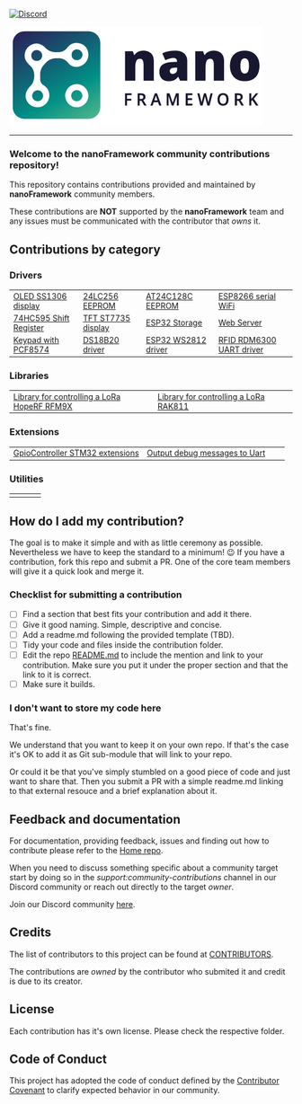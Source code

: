 [![Discord](https://img.shields.io/discord/478725473862549535.svg)](https://discord.gg/gCyBu8T)


![nanoFramework logo](https://github.com/nanoframework/Home/blob/master/resources/logo/nanoFramework-repo-logo.png)

-----

### Welcome to the **nanoFramework** community contributions repository!

This repository contains contributions provided and maintained by **nanoFramework** community members.

These contributions are **NOT** supported by the **nanoFramework** team and any issues must be communicated with the contributor that _owns_ it.

## Contributions by category

### Drivers
<table>
 <tr>
  <td><a href="drivers/OLED-SS1306-display">OLED SS1306 display</a></td>
  <td><a href="drivers/EEPROM-24LC256">24LC256 EEPROM</a></td>
  <td><a href="drivers/EEPROM-AT24C128C">AT24C128C EEPROM</a></td>
  <td><a href="drivers/WiFi-ESP8266">ESP8266 serial WiFi</a></td>
 </tr>
 <tr>
  <td><a href="drivers/Shift-Register-74HC595">74HC595 Shift Register</a></td>
  <td><a href="drivers/TFT-ST7735-display">TFT ST7735 display</a></td>
  <td><a href="drivers/ESP32-Storage">ESP32 Storage</a></td>
  <td><a href="drivers/Simple-Web-Server">Web Server</a></td>
 </tr>
 <tr>
  <td><a href="drivers/Keypad-PCF8574">Keypad with PCF8574</a></td>
  <td><a href="drivers/Sensor-DS18B20">DS18B20 driver</a></td>
  <td><a href="drivers/ESP32-WS2812">ESP32 WS2812 driver</a></td>
  <td><a href="drivers/RFID_RDM6300_UART">RFID RDM6300 UART driver</a></td>  
 </tr>
</table>

### Libraries
<table>
 <tr>
  <td><a href="libraries/LoRa-RFM9X">Library for controlling a LoRa HopeRF RFM9X</a></td>
  <td><a href="libraries/LoRa-RFM9X">Library for controlling a LoRa RAK811</a></td>
  <td><!--<a href="Utility/util3">Utility Three</a>--></td>
  <td><!--<a href="Utility/util3">Utility Three</a>--></td>
 </tr>
</table>

### Extensions
<table>
 <tr>
  <td><a href="extensions/stm32/gpiocontroller">GpioController STM32 extensions</a></td>
  <td><a href="utilities/Debug2Uart">Output debug messages to Uart</a></td>
  <td><!--<a href="Utility/util3">Utility Three</a>--></td>
  <td><!--<a href="Utility/util3">Utility Three</a>--></td>
 </tr>
</table>

### Utilities
<table>
 <tr>
  <td><!--<a href="Utility/util1">Utility One</a>--></td>
  <td><!--<a href="Utility/util2">Utility Two</a>--></td>
  <td><!--<a href="Utility/util3">Utility Three</a>--></td>
  <td><!--<a href="Utility/util3">Utility Three</a>--></td>
 </tr>
</table>


## How do I add my contribution?

The goal is to make it simple and with as little ceremony as possible. Nevertheless we have to keep the standard to a minimum! :wink:
If you have a contribution, fork this repo and submit a PR. One of the core team members will give it a quick look and merge it.

### Checklist for submitting a contribution
- [ ] Find a section that best fits your contribution and add it there.
- [ ] Give it good naming. Simple, descriptive and concise.
- [ ] Add a readme.md following the provided template (TBD). 
- [ ] Tidy your code and files inside the contribution folder.
- [ ] Edit the repo [README.md](README.md) to include the mention and link to your contribution. Make sure you put it under the proper section and that the link to it is correct.
- [ ] Make sure it builds.

### I don't want to store my code here

That's fine. 

We understand that you want to keep it on your own repo. If that's the case it's OK to add it as Git sub-module that will link to your repo.

Or could it be that you've simply stumbled on a good piece of code and just want to share that. Then you submit a PR with a simple readme.md linking to that external resouce and a brief explanation about it.


## Feedback and documentation

For documentation, providing feedback, issues and finding out how to contribute please refer to the [Home repo](https://github.com/nanoframework/Home).

When you need to discuss something specific about a community target start by doing so in the _support:community-contributions_ channel in our Discord community or reach out directly to the target _owner_.

Join our Discord community [here](https://discord.gg/gCyBu8T).


## Credits

The list of contributors to this project can be found at [CONTRIBUTORS](https://github.com/nanoframework/Home/blob/master/CONTRIBUTORS.md).

The contributions are _owned_ by the contributor who submited it and credit is due to its creator.


## License

Each contribution has it's own license. Please check the respective folder.


## Code of Conduct
This project has adopted the code of conduct defined by the [Contributor Covenant](http://contributor-covenant.org/)
to clarify expected behavior in our community.
